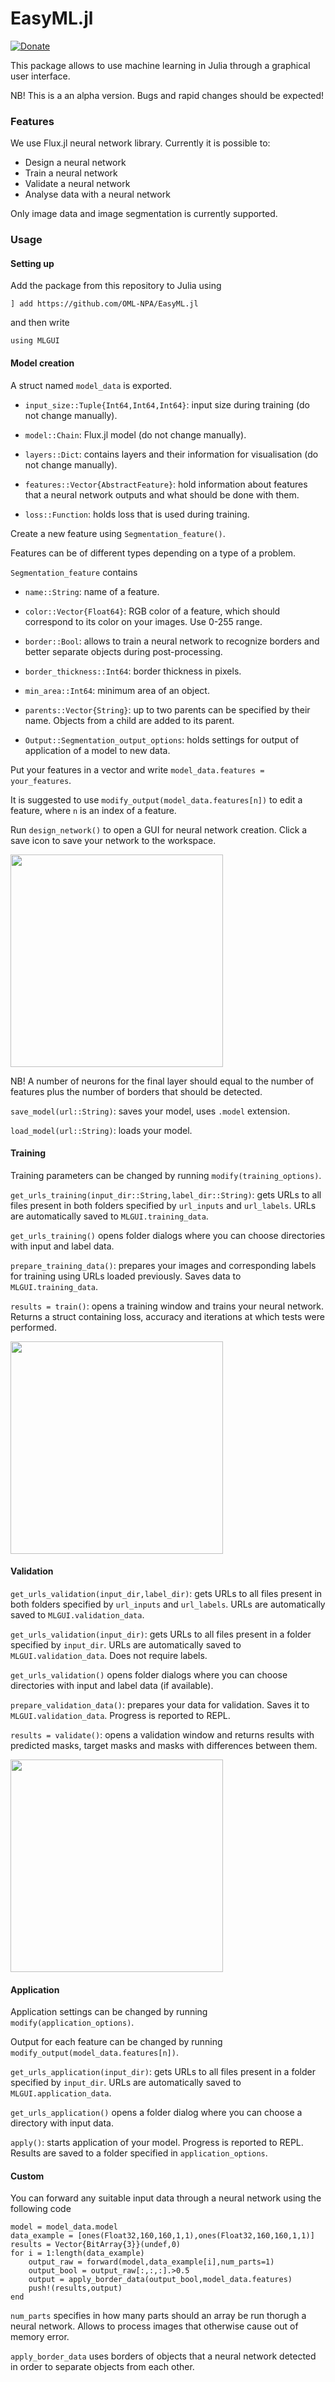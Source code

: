 # EasyML.jl
[![Donate](https://img.shields.io/badge/Donate-PayPal-blue.svg)](https://www.paypal.com/donate/?hosted_button_id=EJ2J3BVKYPJPY)

This package allows to use machine learning in Julia through a graphical user interface.

NB! This is a an alpha version. Bugs and rapid changes should be expected!

### Features
We use Flux.jl neural network library. Currently it is possible to:
  - Design a neural network
  - Train a neural network
  - Validate a neural network
  - Analyse data with a neural network
  
Only image data and image segmentation is currently supported.

### Usage 

#### Setting up
Add the package from this repository to Julia using 

`] add https://github.com/OML-NPA/EasyML.jl`

and then write

`using MLGUI`

#### Model creation
A struct named `model_data` is exported.

- `input_size::Tuple{Int64,Int64,Int64}`: input size during training (do not change manually).

- `model::Chain`: Flux.jl model (do not change manually).

- `layers::Dict`: contains layers and their information for visualisation (do not change manually).

- `features::Vector{AbstractFeature}`: hold information about features that a neural network outputs and what should be done with them.

- `loss::Function`: holds loss that is used during training.

Create a new feature using `Segmentation_feature()`.

Features can be of different types depending on a type of a problem.

`Segmentation_feature` contains

- `name::String`: name of a feature.

- `color::Vector{Float64}`: RGB color of a feature, which should correspond to its color on your images. Use 0-255 range.

- `border::Bool`: allows to train a neural network to recognize borders and better separate objects during post-processing.

- `border_thickness::Int64`: border thickness in pixels.

- `min_area::Int64`: minimum area of an object.

- `parents::Vector{String}`: up to two parents can be specified by their name. Objects from a child are added to its parent.

- `Output::Segmentation_output_options`: holds settings for output of application of a model to new data.

Put your features in a vector and write `model_data.features = your_features`.

It is suggested to use `modify_output(model_data.features[n])` to edit a feature, where `n` is an index of a feature.

Run `design_network()` to open a GUI for neural network creation. Click a save icon to save your network to the workspace.

<img  src="docs/screenshots/design.png" height = 340em>

NB! A number of neurons for the final layer should equal to the number of features plus the number of borders that should be detected.

`save_model(url::String)`: saves your model, uses `.model` extension.

`load_model(url::String)`: loads your model.

#### Training

Training parameters can be changed by running `modify(training_options)`.

`get_urls_training(input_dir::String,label_dir::String)`: gets URLs to all files present in both folders specified 
by `url_inputs` and `url_labels`. URLs are automatically saved to `MLGUI.training_data`.

`get_urls_training()` opens folder dialogs where you can choose directories with input and label data.

`prepare_training_data()`: prepares your images and corresponding labels for training using URLs loaded previously. Saves data to `MLGUI.training_data`.

`results = train()`: opens a training window and trains your neural network. Returns a struct containing loss, accuracy and iterations at which tests were performed.

<img  src="docs/screenshots/training.png" height = 340em>

#### Validation

`get_urls_validation(input_dir,label_dir)`: gets URLs to all files present in both folders specified 
by `url_inputs` and `url_labels`. URLs are automatically saved to `MLGUI.validation_data`.

`get_urls_validation(input_dir)`: gets URLs to all files present in a folder specified by `input_dir`. 
URLs are automatically saved to `MLGUI.validation_data`. Does not require labels.

`get_urls_validation()` opens folder dialogs where you can choose directories with input and label data (if available).

`prepare_validation_data()`: prepares your data for validation. Saves it to `MLGUI.validation_data`. Progress is reported to REPL.

`results = validate()`: opens a validation window and returns results with predicted masks, target masks and masks with differences between them.

<img  src="docs/screenshots/validation.png" height = 340em>

#### Application

Application settings can be changed by running `modify(application_options)`.

Output for each feature can be changed by running `modify_output(model_data.features[n])`.

`get_urls_application(input_dir)`: gets URLs to all files present in a folder specified by `input_dir`. 
URLs are automatically saved to `MLGUI.application_data`.

`get_urls_application()` opens a folder dialog where you can choose a directory with input data.

`apply()`: starts application of your model. Progress is reported to REPL. Results are saved to a folder specified in `application_options`.

#### Custom

You can forward any suitable input data through a neural network using the following code

```
model = model_data.model
data_example = [ones(Float32,160,160,1,1),ones(Float32,160,160,1,1)]
results = Vector{BitArray{3}}(undef,0)
for i = 1:length(data_example)
    output_raw = forward(model,data_example[i],num_parts=1)
    output_bool = output_raw[:,:,:].>0.5
    output = apply_border_data(output_bool,model_data.features) 
    push!(results,output)
end
```
`num_parts` specifies in how many parts should an array be run thorugh a neural network. 
Allows to process images that otherwise cause out of memory error.

```apply_border_data``` uses borders of objects that a neural network detected in order to separate objects from each other.
